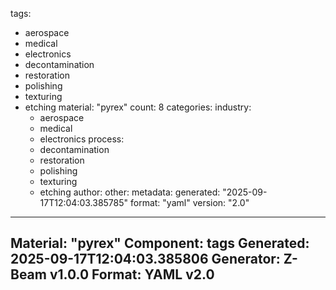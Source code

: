 tags:
  - aerospace
  - medical
  - electronics
  - decontamination
  - restoration
  - polishing
  - texturing
  - etching
material: "pyrex"
count: 8
categories:
  industry:
    - aerospace
    - medical
    - electronics
  process:
    - decontamination
    - restoration
    - polishing
    - texturing
    - etching
  author:
  other:
metadata:
  generated: "2025-09-17T12:04:03.385785"
  format: "yaml"
  version: "2.0"

---
Material: "pyrex"
Component: tags
Generated: 2025-09-17T12:04:03.385806
Generator: Z-Beam v1.0.0
Format: YAML v2.0
---